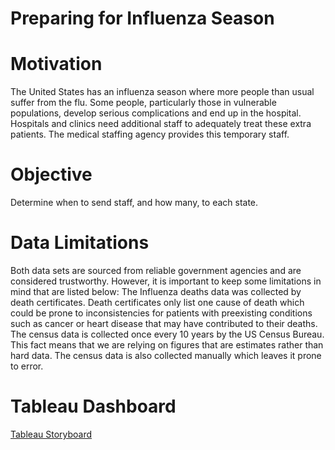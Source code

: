# Preparing for Influenza Season
# Motivation
The United States has an influenza season where more people than usual
suffer from the flu. Some people, particularly those in vulnerable populations, develop serious
complications and end up in the hospital. Hospitals and clinics need additional staff to
adequately treat these extra patients. The medical staffing agency provides this temporary
staff.
# Objective
Determine when to send staff, and how many, to each state.
# Data Limitations
Both data sets are sourced from reliable government agencies and are considered trustworthy. 
However, it is important to keep some limitations in mind that are listed below:
The Influenza deaths data was collected by death certificates. Death certificates only list one 
cause of death which could be prone to inconsistencies for patients with preexisting conditions 
such as cancer or heart disease that may have contributed to their deaths. 
The census data is collected once every 10 years by the US Census Bureau. This fact means that 
we are relying on figures that are estimates rather than hard data. The census data is also 
collected manually which leaves it prone to error.
# Tableau Dashboard
[Tableau Storyboard](https://public.tableau.com/app/profile/alex.kaplan3758/viz/2_9PreparingforInfluenzaSeasonVersion2/InfluenzaSeason?publish=yes)
